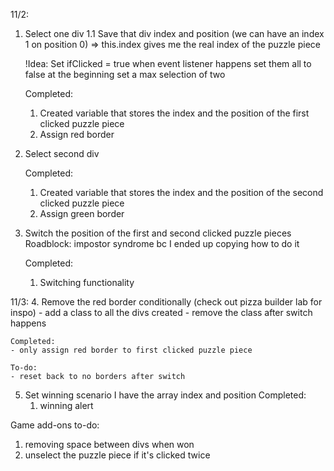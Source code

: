 11/2:
1. Select one div
    1.1 Save that div index and position (we can have an index 1 on position 0)
    => this.index gives me the real index of the puzzle piece


    !Idea:
    Set ifClicked = true when event listener happens
    set them all to false at the beginning
    set a max selection of two

    Completed:
    1. Created variable that stores the index and the position of the first clicked puzzle piece
    2. Assign red border

2. Select second div

    Completed:
    1. Created variable that stores the index and the position of the second clicked puzzle piece
    2. Assign green border

3. Switch the position of the first and second clicked puzzle pieces
    Roadblock: impostor syndrome bc I ended up copying how to do it

    Completed:
    1. Switching functionality

11/3:
4. Remove the red border conditionally (check out pizza builder lab for inspo)
    - add a class to all the divs created
    - remove the class after switch happens

    Completed:
    - only assign red border to first clicked puzzle piece

    To-do:
    - reset back to no borders after switch

5. Set winning scenario
    I have the array index and position
    Completed:
    1. winning alert
   


Game add-ons to-do:
 1. removing space between divs when won
 2. unselect the puzzle piece if it's clicked twice

